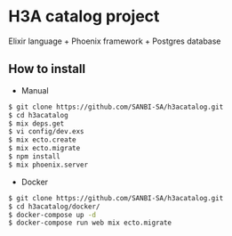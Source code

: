# H3A catalog project

Elixir language + Phoenix framework + Postgres database

## How to install

* Manual

```bash
$ git clone https://github.com/SANBI-SA/h3acatalog.git
$ cd h3acatalog
$ mix deps.get
$ vi config/dev.exs
$ mix ecto.create
$ mix ecto.migrate
$ npm install
$ mix phoenix.server
```
* Docker

```bash
$ git clone https://github.com/SANBI-SA/h3acatalog.git
$ cd h3acatalog/docker/
$ docker-compose up -d
$ docker-compose run web mix ecto.migrate
```

